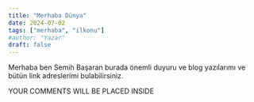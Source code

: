 ```yaml
---
title: "Merhaba Dünya"
date: 2024-07-02
tags: ["merhaba", "ilkonu"]
#author: "Yazar"
draft: false
---
```


Merhaba ben Semih Başaran burada önemli duyuru ve blog yazılarımı ve bütün link adreslerimi bulabilirsiniz.

<div class="giscus">YOUR COMMENTS WILL BE PLACED INSIDE</div>


